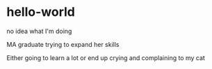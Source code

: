 # hello-world
no idea what I'm doing 

MA graduate trying to expand her skills 

Either going to learn a lot or end up crying and complaining to my cat 
